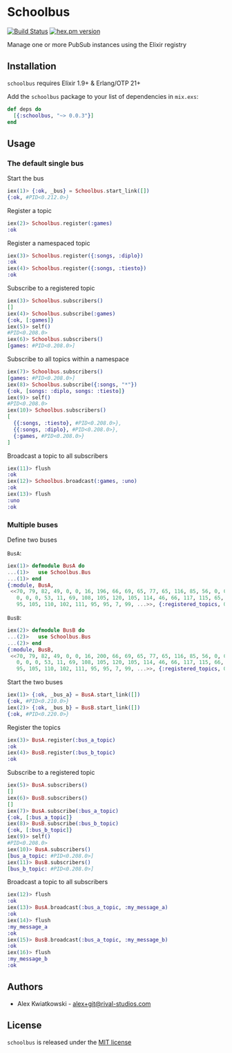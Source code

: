 # Schoolbus
[![Build Status](https://github.com/rupurt/schoolbus/workflows/Test/badge.svg?branch=master)](https://github.com/rupurt/schoolbus/actions?query=workflow%3ATest)
[![hex.pm version](https://img.shields.io/hexpm/v/schoolbus.svg?style=flat)](https://hex.pm/packages/ex_deribit)

Manage one or more PubSub instances using the Elixir registry

## Installation

`schoolbus` requires Elixir 1.9+ & Erlang/OTP 21+

Add the `schoolbus` package to your list of dependencies in `mix.exs`:

```elixir
def deps do
  [{:schoolbus, "~> 0.0.3"}]
end
```

## Usage

### The default single bus

Start the bus

```elixir
iex(1)> {:ok, _bus} = Schoolbus.start_link([])
{:ok, #PID<0.212.0>}
```

Register a topic

```elixir
iex(2)> Schoolbus.register(:games)
:ok
```

Register a namespaced topic

```elixir
iex(3)> Schoolbus.register({:songs, :diplo})
:ok
iex(4)> Schoolbus.register({:songs, :tiesto})
:ok
```

Subscribe to a registered topic

```elixir
iex(3)> Schoolbus.subscribers()
[]
iex(4)> Schoolbus.subscribe(:games)
{:ok, [:games]}
iex(5)> self()
#PID<0.208.0>
iex(6)> Schoolbus.subscribers()
[games: #PID<0.208.0>]
```

Subscribe to all topics within a namespace

```elixir
iex(7)> Schoolbus.subscribers()
[games: #PID<0.208.0>]
iex(8)> Schoolbus.subscribe({:songs, "*"})
{:ok, [songs: :diplo, songs: :tiesto]}
iex(9)> self()
#PID<0.208.0>
iex(10)> Schoolbus.subscribers()
[
  {{:songs, :tiesto}, #PID<0.208.0>},
  {{:songs, :diplo}, #PID<0.208.0>},
  {:games, #PID<0.208.0>}
]
```

Broadcast a topic to all subscribers

```elixir
iex(11)> flush
:ok
iex(12)> Schoolbus.broadcast(:games, :uno)
:ok
iex(13)> flush
:uno
:ok
```

### Multiple buses

Define two buses

`BusA`:

```elixir
iex(1)> defmodule BusA do
...(1)>   use Schoolbus.Bus
...(1)> end
{:module, BusA,
 <<70, 79, 82, 49, 0, 0, 16, 196, 66, 69, 65, 77, 65, 116, 85, 56, 0, 0, 2, 32,
   0, 0, 0, 53, 11, 69, 108, 105, 120, 105, 114, 46, 66, 117, 115, 65, 8, 95,
   95, 105, 110, 102, 111, 95, 95, 7, 99, ...>>, {:registered_topics, 0}}
```

`BusB`:

```elixir
iex(2)> defmodule BusB do
...(2)>   use Schoolbus.Bus
...(2)> end
{:module, BusB,
 <<70, 79, 82, 49, 0, 0, 16, 200, 66, 69, 65, 77, 65, 116, 85, 56, 0, 0, 2, 32,
   0, 0, 0, 53, 11, 69, 108, 105, 120, 105, 114, 46, 66, 117, 115, 66, 8, 95,
   95, 105, 110, 102, 111, 95, 95, 7, 99, ...>>, {:registered_topics, 0}}
```

Start the two buses

```elixir
iex(1)> {:ok, _bus_a} = BusA.start_link([])
{:ok, #PID<0.210.0>}
iex(2)> {:ok, _bus_b} = BusB.start_link([])
{:ok, #PID<0.220.0>}
```

Register the topics

```elixir
iex(3)> BusA.register(:bus_a_topic)
:ok
iex(4)> BusB.register(:bus_b_topic)
:ok
```

Subscribe to a registered topic

```elixir
iex(5)> BusA.subscribers()
[]
iex(6)> BusB.subscribers()
[]
iex(7)> BusA.subscribe(:bus_a_topic)
{:ok, [:bus_a_topic]}
iex(8)> BusB.subscribe(:bus_b_topic)
{:ok, [:bus_b_topic]}
iex(9)> self()
#PID<0.208.0>
iex(10)> BusA.subscribers()
[bus_a_topic: #PID<0.208.0>]
iex(11)> BusB.subscribers()
[bus_b_topic: #PID<0.208.0>]
```

Broadcast a topic to all subscribers

```elixir
iex(12)> flush
:ok
iex(13)> BusA.broadcast(:bus_a_topic, :my_message_a)
:ok
iex(14)> flush
:my_message_a
:ok
iex(15)> BusB.broadcast(:bus_a_topic, :my_message_b)
:ok
iex(16)> flush
:my_message_b
:ok
```

## Authors

* Alex Kwiatkowski - alex+git@rival-studios.com

## License

`schoolbus` is released under the [MIT license](./LICENSE.md)

